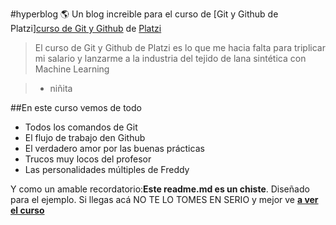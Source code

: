 #hyperblog 🌎
Un blog increible para el curso de [Git y Github de Platzi][curso de Git y Github](http://https://github.com/IDANIA1/hyperblog "curso de Git y Github") de [Platzi](https://platzi.com/ "platzi")

>El curso de Git y Github de Platzi es lo que 
me hacia falta para triplicar mi salario y lanzarme
a la industria del tejido de lana sintética con 
Machine Learning

> - niñita

##En este curso vemos de todo
* Todos los comandos de Git
* El flujo de trabajo den Github
* El verdadero amor por las buenas prácticas
* Trucos muy locos del profesor
* Las personalidades múltiples de Freddy

Y como un amable recordatorio:**Este readme.md es un chiste**.
Diseñado para el ejemplo. Si llegas acá NO TE LO TOMES EN SERIO y mejor ve [**a ver el curso**](https://platzi.com/clases/1557-git-github/19977-readmemd-es-una-excelente-practica/ "a ver el curso")
